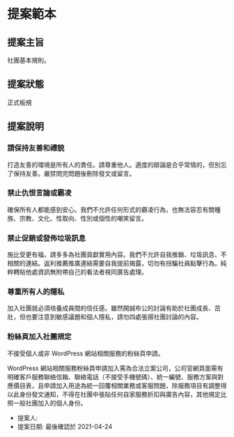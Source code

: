 # 提案範本

## 提案主旨

社團基本規則。

## 提案狀態

正式板規

## 提案說明

### 請保持友善和禮貌

打造友善的環境是所有人的責任。請尊重他人。適度的辯論是合乎常情的，但別忘了保持友善。嚴禁問完問題後刪除發文或留言。

### 禁止仇恨言論或霸凌

確保所有人都能感到安心。我們不允許任何形式的霸凌行為，也無法容忍有關種族、宗教、文化、性取向、性別或個性的嘲笑留言。

### 禁止促銷或發佈垃圾訊息

施比受更有福，請多多為社團貢獻實用內容。我們不允許自我推銷、垃圾訊息、不相關的連結。返利推薦推廣連結需要自我提前揭露，切勿有拐騙社員點擊行為。純粹轉貼他處資訊無附帶自己的看法者視同廣告處理。

### 尊重所有人的隱私

加入社團就必須培養成員間的信任感。雖然開誠布公的討論有助於社團成長、茁壯，但也要注意到敏感議題和個人隱私，請勿四處張揚社團討論的內容。

### 粉絲頁加入社團規定

不接受個人或非 WordPress 網站相關服務的粉絲頁申請。

WordPress 網站相關服務粉絲頁申請加入需為合法立案公司，公司官網頁面需有明確客戶服務聯絡信箱、聯絡電話（不接受手機號碼）、統一編號、服務方案與對應價目表，且申請加入用途為統一回覆相關業務或客服問題，除服務項目有調整得以此身份發文通知，不得在社團中張貼任何自家服務折扣與廣告內容，其他規定比照一般社團加入的個人身份。

* 提案人: 
* 提案日期: 最後確認於 2021-04-24